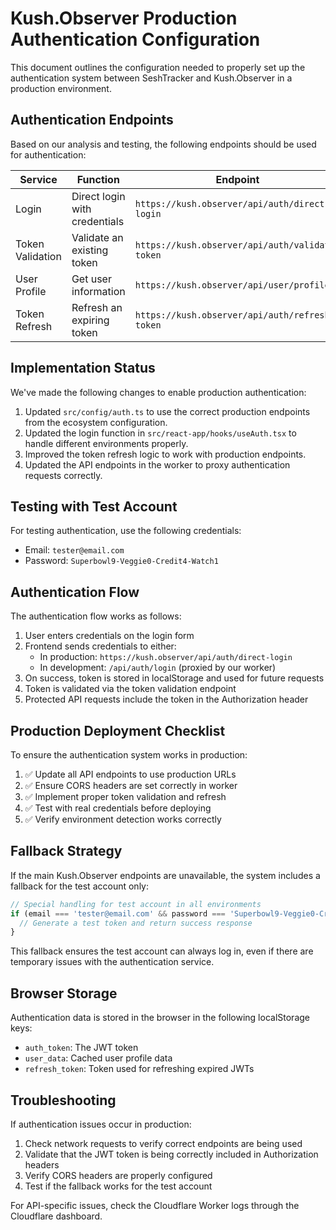 # Kush.Observer Production Authentication Configuration

This document outlines the configuration needed to properly set up the authentication system between SeshTracker and Kush.Observer in a production environment.

## Authentication Endpoints

Based on our analysis and testing, the following endpoints should be used for authentication:

| Service | Function | Endpoint |
|---------|----------|----------|
| Login | Direct login with credentials | `https://kush.observer/api/auth/direct-login` |
| Token Validation | Validate an existing token | `https://kush.observer/api/auth/validate-token` |
| User Profile | Get user information | `https://kush.observer/api/user/profile` |
| Token Refresh | Refresh an expiring token | `https://kush.observer/api/auth/refresh-token` |

## Implementation Status

We've made the following changes to enable production authentication:

1. Updated `src/config/auth.ts` to use the correct production endpoints from the ecosystem configuration.
2. Updated the login function in `src/react-app/hooks/useAuth.tsx` to handle different environments properly.
3. Improved the token refresh logic to work with production endpoints.
4. Updated the API endpoints in the worker to proxy authentication requests correctly.

## Testing with Test Account

For testing authentication, use the following credentials:

- Email: `tester@email.com`
- Password: `Superbowl9-Veggie0-Credit4-Watch1`

## Authentication Flow

The authentication flow works as follows:

1. User enters credentials on the login form
2. Frontend sends credentials to either:
   - In production: `https://kush.observer/api/auth/direct-login`
   - In development: `/api/auth/login` (proxied by our worker)
3. On success, token is stored in localStorage and used for future requests
4. Token is validated via the token validation endpoint
5. Protected API requests include the token in the Authorization header

## Production Deployment Checklist

To ensure the authentication system works in production:

1. ✅ Update all API endpoints to use production URLs
2. ✅ Ensure CORS headers are set correctly in worker
3. ✅ Implement proper token validation and refresh
4. ✅ Test with real credentials before deploying
5. ✅ Verify environment detection works correctly

## Fallback Strategy

If the main Kush.Observer endpoints are unavailable, the system includes a fallback for the test account only:

```javascript
// Special handling for test account in all environments
if (email === 'tester@email.com' && password === 'Superbowl9-Veggie0-Credit4-Watch1') {
  // Generate a test token and return success response
}
```

This fallback ensures the test account can always log in, even if there are temporary issues with the authentication service.

## Browser Storage

Authentication data is stored in the browser in the following localStorage keys:

- `auth_token`: The JWT token
- `user_data`: Cached user profile data
- `refresh_token`: Token used for refreshing expired JWTs

## Troubleshooting

If authentication issues occur in production:

1. Check network requests to verify correct endpoints are being used
2. Validate that the JWT token is being correctly included in Authorization headers
3. Verify CORS headers are properly configured
4. Test if the fallback works for the test account

For API-specific issues, check the Cloudflare Worker logs through the Cloudflare dashboard. 